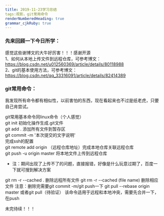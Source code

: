 ```yaml
---
title: 2019-11-23学习总结 
tags:观影，git常用命令
renderNumberedHeading: true
grammar_cjkRuby: true
---
```



### 先来回顾一下今日所学：
感觉这些谢博文的大牛好厉害！！！感谢开源  
1、如何从本地上传文件到远程仓库，可参考博文：  
https://blog.csdn.net/u012560369/article/details/80118988  
2、git的基本使用方法，可参考博文：  
https://blog.csdn.net/qq_33316091/article/details/82414389  


### git常用命令：  
我发现所有命令都有相似性，以前害怕的东西，现在看起来也不过是纸老虎，只要自己肯尝试。  

git常用基本命令同linux命令（个人感觉）  
git init 初始化操作生成.git文件  
git add . 添加所有文件到暂存区  
git commit -m '本次提交的文字说明'  
完成ssh的配置  
git remote add origin （远程仓库地址）完成本地仓库关联远程仓库  
git push -u origin master   将本地文件上传到远程仓库  
* 注：期间出现了上传不了的问题，直接报错，好像是什么玩意过期了，百度一下就可搜到解决方案  

git rm -r --cached . 删除远程所有文件
git rm -r --cached (file name) 删除相应文件
注意：删除完需要git commit -m/git push一下
git pull --rebase origin master  或者git pull（待验证）   该命令适用于远程和本地冲突，需要先合并一下，在push

未完待续！！！

